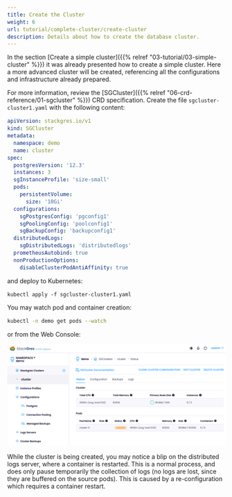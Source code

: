 ```yaml
---
title: Create the Cluster
weight: 6
url: tutorial/complete-cluster/create-cluster
description: Details about how to create the database cluster.
---
```


In the section [Create a simple cluster]({{% relref "03-tutorial/03-simple-cluster" %}}) it was already presented how to
create a simple cluster. Here a more advanced cluster will be created, referencing all the configurations and
infrastructure already prepared.

For more information, review the [SGCluster]({{% relref "06-crd-reference/01-sgcluster" %}}) CRD specification.
Create the file `sgcluster-cluster1.yaml` with the following content:

```yaml
apiVersion: stackgres.io/v1
kind: SGCluster
metadata:
  namespace: demo
  name: cluster
spec:
  postgresVersion: '12.3'
  instances: 3
  sgInstanceProfile: 'size-small'
  pods:
    persistentVolume:
      size: '10Gi'
  configurations:
    sgPostgresConfig: 'pgconfig1'
    sgPoolingConfig: 'poolconfig1'
    sgBackupConfig: 'backupconfig1'
  distributedLogs:
    sgDistributedLogs: 'distributedlogs'
  prometheusAutobind: true
  nonProductionOptions:
    disableClusterPodAntiAffinity: true
```

and deploy to Kubernetes:

```plain
kubectl apply -f sgcluster-cluster1.yaml
```

You may watch pod and container creation:

```bash
kubectl -n demo get pods --watch
```

or from the Web Console:

![Cluster Creation](cluster-creation.png "Cluster Creation")

While the cluster is being created, you may notice a blip on the distributed logs server, where a container is
restarted. This is a normal process, and does only pause temporarily the collection of logs (no logs are lost, since
they are buffered on the source pods). This is caused by a re-configuration which requires a container restart.
